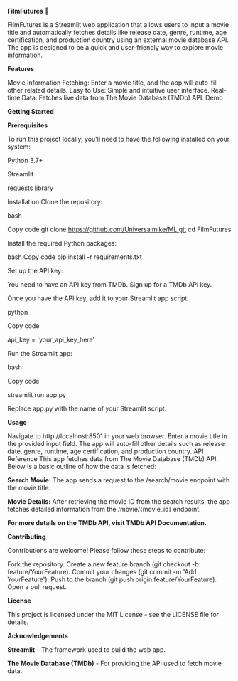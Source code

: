 **FilmFutures** 🎥

FilmFutures is a Streamlit web application that allows users to input a movie title and automatically fetches details like release date, genre, runtime, age certification, and production country using an external movie database API. The app is designed to be a quick and user-friendly way to explore movie information.

**Features**

Movie Information Fetching: Enter a movie title, and the app will auto-fill other related details.
Easy to Use: Simple and intuitive user interface.
Real-time Data: Fetches live data from The Movie Database (TMDb) API.
Demo

**Getting Started**

**Prerequisites**

To run this project locally, you'll need to have the following installed on your system:

Python 3.7+

Streamlit

requests library

Installation
Clone the repository:

bash

Copy code
git clone https://github.com/Universalmike/ML.git
cd FilmFutures

Install the required Python packages:

bash
Copy code
pip install -r requirements.txt

Set up the API key:


You need to have an API key from TMDb. Sign up for a TMDb API key.


Once you have the API key, add it to your Streamlit app script:

python

Copy code

api_key = 'your_api_key_here'

Run the Streamlit app:

bash

Copy code

streamlit run app.py

Replace app.py with the name of your Streamlit script.


**Usage**

Navigate to http://localhost:8501 in your web browser.
Enter a movie title in the provided input field.
The app will auto-fill other details such as release date, genre, runtime, age certification, and production country.
API Reference
This app fetches data from The Movie Database (TMDb) API. Below is a basic outline of how the data is fetched:

**Search Movie:** The app sends a request to the /search/movie endpoint with the movie title.

**Movie Details:** After retrieving the movie ID from the search results, the app fetches detailed information from the /movie/{movie_id} endpoint.

**For more details on the TMDb API, visit TMDb API Documentation.**

**Contributing**

Contributions are welcome! Please follow these steps to contribute:

Fork the repository.
Create a new feature branch (git checkout -b feature/YourFeature).
Commit your changes (git commit -m 'Add YourFeature').
Push to the branch (git push origin feature/YourFeature).
Open a pull request.

**License**

This project is licensed under the MIT License - see the LICENSE file for details.

**Acknowledgements**

**Streamlit** - The framework used to build the web app.

**The Movie Database (TMDb)** - For providing the API used to fetch movie data.
